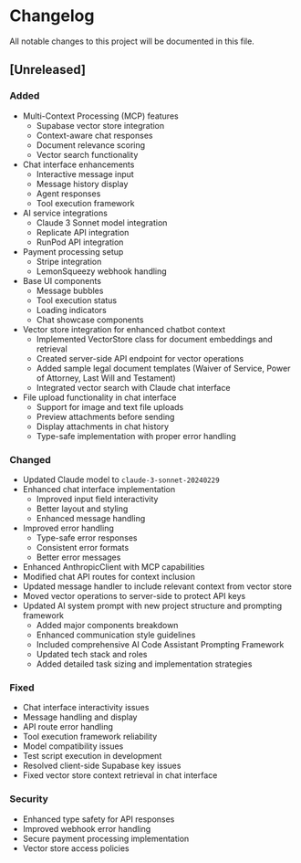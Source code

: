 # Changelog

All notable changes to this project will be documented in this file.

## [Unreleased]

### Added

- Multi-Context Processing (MCP) features
  - Supabase vector store integration
  - Context-aware chat responses
  - Document relevance scoring
  - Vector search functionality
- Chat interface enhancements
  - Interactive message input
  - Message history display
  - Agent responses
  - Tool execution framework
- AI service integrations
  - Claude 3 Sonnet model integration
  - Replicate API integration
  - RunPod API integration
- Payment processing setup
  - Stripe integration
  - LemonSqueezy webhook handling
- Base UI components
  - Message bubbles
  - Tool execution status
  - Loading indicators
  - Chat showcase components
- Vector store integration for enhanced chatbot context
  - Implemented VectorStore class for document embeddings and retrieval
  - Created server-side API endpoint for vector operations
  - Added sample legal document templates (Waiver of Service, Power of Attorney, Last Will and Testament)
  - Integrated vector search with Claude chat interface
- File upload functionality in chat interface
  - Support for image and text file uploads
  - Preview attachments before sending
  - Display attachments in chat history
  - Type-safe implementation with proper error handling

### Changed

- Updated Claude model to `claude-3-sonnet-20240229`
- Enhanced chat interface implementation
  - Improved input field interactivity
  - Better layout and styling
  - Enhanced message handling
- Improved error handling
  - Type-safe error responses
  - Consistent error formats
  - Better error messages
- Enhanced AnthropicClient with MCP capabilities
- Modified chat API routes for context inclusion
- Updated message handler to include relevant context from vector store
- Moved vector operations to server-side to protect API keys
- Updated AI system prompt with new project structure and prompting framework
  - Added major components breakdown
  - Enhanced communication style guidelines
  - Included comprehensive AI Code Assistant Prompting Framework
  - Updated tech stack and roles
  - Added detailed task sizing and implementation strategies

### Fixed

- Chat interface interactivity issues
- Message handling and display
- API route error handling
- Tool execution framework reliability
- Model compatibility issues
- Test script execution in development
- Resolved client-side Supabase key issues
- Fixed vector store context retrieval in chat interface

### Security

- Enhanced type safety for API responses
- Improved webhook error handling
- Secure payment processing implementation
- Vector store access policies

